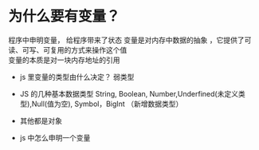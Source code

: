 # 为什么要有变量？


程序中申明变量，  给程序带来了状态
变量是对内存中数据的抽象 ，它提供了可读、可写、可复用的方式来操作这个值  
变量的本质是对一块内存地址的引用

- js 里变量的类型由什么决定？
  弱类型


- JS 的几种基本数据类型
    String, Boolean, Number,Underfined(未定义类型),Null(值为空),
    Symbol，BigInt （新增数据类型）
- 其他都是对象 

- js 中怎么申明一个变量
